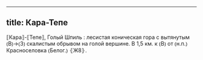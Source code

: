 
---
title: Кара-Тепе
---
⟦Кара⟧-⟦Тепе⟧, Голый Шпиль
: лесистая коническая гора с вытянутым ⦅В⦆→⦅З⦆ скалистым обрывом на голой вершине. В 1,5 км. к ⦅В⦆ от ⦅н.п.⦆ Красноселовка ⦅Белог.⦆ ⦃Ж8⦄.
